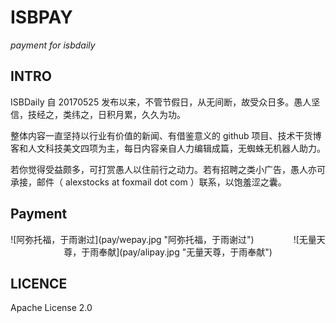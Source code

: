 # ISBPAY

 *payment for isbdaily*

## INTRO

ISBDaily 自 20170525 发布以来，不管节假日，从无间断，故受众日多。愚人坚信，技经之，类纬之，日积月累，久久为功。

整体内容一直坚持以行业有价值的新闻、有借鉴意义的 github 项目、技术干货博客和人文科技美文四项为主，每日内容亲自人力编辑成篇，无蜘蛛无机器人助力。

若你觉得受益颇多，可打赏愚人以住前行之动力。若有招聘之类小广告，愚人亦可承接，邮件（ alexstocks at foxmail dot com ）联系，以饱羞涩之囊。

## Payment

<center> ![阿弥托福，于雨谢过](pay/wepay.jpg "阿弥托福，于雨谢过") &nbsp;&nbsp;&nbsp;&nbsp;&nbsp;&nbsp;&nbsp;&nbsp;&nbsp;&nbsp;&nbsp;&nbsp;&nbsp;&nbsp; ![无量天尊，于雨奉献](pay/alipay.jpg "无量天尊，于雨奉献") </center>

## LICENCE

Apache License 2.0

